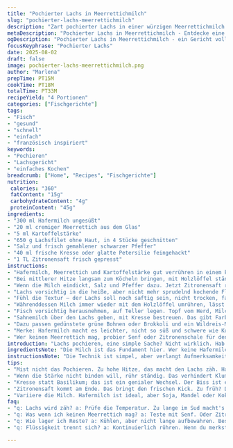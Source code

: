 ```yaml
---
title: "Pochierter Lachs in Meerrettichmilch"
slug: "pochierter-lachs-meerrettichmilch"
description: "Zart pochierter Lachs in einer würzigen Meerrettichmilch. Verzicht auf Sahne, stattdessen Pflanzenmilch genutzt. Frisches Basilikum ersetzt durch Kresse. Maisstärke zur Bindung, durch Kartoffelstärke ersetzt für besseren Biss. Sanftes Pochieren mit viel Aufmerksamkeit für die Textur. Mediterrane Kräuter bringen Frische, Schärfe vom Meerrettich kontrastiert fein mit dem Lachs. Klassiker neu interpretiert mit Fokus auf einfache Zutaten und tiefem Geschmack."
metaDescription: "Pochierter Lachs in Meerrettichmilch - Entdecke eine neue Art Lachs zu genießen. Du wirst überrascht sein von der Kombination."
ogDescription: "Pochierter Lachs in Meerrettichmilch - ein Gericht voller Überraschungen, das deine Geschmacksnerven beleben wird."
focusKeyphrase: "Pochierter Lachs"
date: 2025-08-02
draft: false
image: pochierter-lachs-meerrettichmilch.png
author: "Marlena"
prepTime: PT15M
cookTime: PT18M
totalTime: PT33M
recipeYield: "4 Portionen"
categories: ["Fischgerichte"]
tags:
- "Fisch"
- "gesund"
- "schnell"
- "einfach"
- "französisch inspiriert"
keywords:
- "Pochieren"
- "Lachsgericht"
- "einfaches Kochen"
breadcrumb: ["Home", "Recipes", "Fischgerichte"]
nutrition: 
 calories: "360"
 fatContent: "15g"
 carbohydrateContent: "4g"
 proteinContent: "45g"
ingredients:
- "300 ml Hafermilch ungesüßt"
- "20 ml cremiger Meerrettich aus dem Glas"
- "5 ml Kartoffelstärke"
- "650 g Lachsfilet ohne Haut, in 4 Stücke geschnitten"
- "Salz und frisch gemahlener schwarzer Pfeffer"
- "40 ml frische Kresse oder glatte Petersilie feingehackt"
- "1 TL Zitronensaft frisch gepresst"
instructions:
- "Hafermilch, Meerrettich und Kartoffelstärke gut verrühren in einem kleinen Topf, keine Klümpchen, sonst gibt‘s Klumpen."
- "Bei mittlerer Hitze langsam zum Köcheln bringen, mit Holzlöffel ständig rühren, vor allem an den Rand schauen, sonst brennt's an."
- "Wenn die Milch eindickt, Salz und Pfeffer dazu. Jetzt Zitronensaft rein, gibt Frische und balanciert den Meerrettich."
- "Lachs vorsichtig in die heiße, aber nicht mehr sprudelnd kochende Flüssigkeit legen. Temperatur runterdrehen; nur leicht ziehen lassen, 4-5 Minuten pro Seite reicht fast immer."
- "Fühl die Textur – der Lachs soll noch saftig sein, nicht trocken, fast schon glasig innen."
- "Währenddessen Milch immer wieder mit dem Holzlöffel umrühren, lässt den Sud sämig bleiben, sonst trennt sich die Stärke."
- "Fisch vorsichtig herausnehmen, auf Teller legen. Topf vom Herd, Milch nochmal durchrühren, evtl. abschmecken."
- "Sahnemilch über den Lachs geben, mit Kresse bestreuen. Das gibt Farbe, Aroma, Biss und verhindert den trockenen Effekt."
- "Dazu passen gedünstete grüne Bohnen oder Brokkoli und ein Wildreis-Mix – ich mag das erdige Aroma, das passt besser als weißer Reis."
- "Merke: Hafermilch macht es leichter, nicht so süß und schwere wie Kuhmilch. Kartoffelstärke bindet sanfter als Mais – kein Gummi."
- "Wer keinen Meerrettich mag, probier Senf oder Zitronenschale für den frischen Punch. Frische Kräuter nie zu spät rein, verliert sonst das Aroma."
introduction: "Lachs pochieren, eine simple Sache? Nicht wirklich. Hab ich öfter verbockt, den Fisch zu lange drin gelassen, dann wird das Filet zäh und trocken. Die Idee Meerrettich in die Milch zu geben, kam eher spontan – so ein bisschen scharfe Wärme, die schneidet durch die Fettigkeit. Milch bindet hier das Aroma, gibt eine zarte Sauce ohne großen Schnickschnack. Klar, schmeckt man die Hafermilch raus? Nicht wirklich, eher ein leichter Unterton. Und die Kartoffelstärke verhindert, dass die Sauce flüssig bleibt und langweilig. Diese Kombination birgt Überraschungen, gerade für Leute, die Meerrettich sonst nicht mögen. Pochieren erfordert ständiges Rühren, Überwachen der Hitze, und keine Angst vor dem leichten Samtig – . Ganz wichtig: Meerrettich nur sparsam, sonst schmeckt es schnell scharf und beißt zu penetrant. Die Kräuter helfen, das wieder einzufangen, bringen Leben in den Teller. Früher hab ich Basilikum verwendet, jetzt mag ich Kresse lieber – feiner, leicht pfeffrig. Dieser Tausch wirkt frisch und leicht. Mit dem Wildreis hat man noch Texturkontrast. Alles zusammen eine fragil-luftige Konstruktion, die auf Timing und Gefühl beruht."
ingredientsNote: "Die Milch ist das Fundament hier. Wer keine Hafermilch mag, kann Mandelmilch oder Sojamilch testen, aber immer ungesüßt, sonst schief das Aroma. Sahne wäre zu schwer und bring Fett ins Spiel, das schlägt den feinen Biss des Meerrettichs platt. Kartoffelstärke hat sich bewährt als Bindemittel, da sie in der milden Flüssigkeit besser arbeitet als Maisstärke, die kann leicht klumpen oder gummiartig werden. Frischer, cremiger Meerrettich aus dem Glas ist optimal, frisch geriebener ist zwar besser, aber schwer zu dosieren, riskiert Überwürzung. Kräuterwechsel je nach Saison, Kresse ergibt Pep und Farbe; Petersilie ist milder. Lachs in Filets schneidet die Garzeit runter und erleichtert die Portionierung; darauf achten, dass keine Haut mehr dran ist – sonst kann die Flüssigkeit ungleichmäßig eindringen. Salz nicht zu früh, sonst wird die Stärke verklumpen; besser nach Andicken abschmecken. Zitronensaft am Ende bringt Frische und verhindert, dass alles zu cremig schmeckt."
instructionsNote: "Die Technik ist simpel, aber verlangt Aufmerksamkeit. Flüssigkeit langsam erhitzen, nie höllisch kochen lassen, sonst gerinnt die Milch. Dauernd rühren verhindert, dass sich die Stärke am Topfboden sammelt und anbrennt. Dafür ein Holzlöffel besser als Metall spezieller Trick aus der Profiküche. Das Pochieren vom Lachs passiert im Ansatz der heißen Milch, Temperatur muss 80-85 Grad immer bleiben. Sonst wird der Fisch zäh. Fingerprobe oder Gabeltest zeigen, wann der Fisch beginnt, sich zu teilen – der Moment ist entscheidend. Länger im Sud lässt die Proteinstruktur fest werden, man verliert Zartheit. Nach dem Herausheben kann man noch die Milch umrühren und abschmecken – konzentriert sich da Geschmack, oft braucht‘s noch Salt oder Pfeffer. Das finale Anrichten mit frischen Kräutern ist nicht nur optisch, sondern auch aromatic wichtig. Gemüse separat knackig dünsten, niemals zu weich, das gibt Kontrast. Wildreis vorher in Wasser einweichen, spart Zeit und sorgt für ideale Konsistenz. Zu viel Hitze bei Pochieren droht Protein zusammenziehen zu lassen, zu wenig Hitze macht den Lachs glasig und roh. Es kostet Mühe, den richtigen Dreh zu finden. Geduld zahlt sich aus."
tips:
- "Mist nicht das Pochieren. Zu hohe Hitze, das macht den Lachs zäh. Halte die Temperatur zwischen 80 und 85 Grad. Du spürst es, wenn die Milch anfängt zu blubbern. Ein guter Moment zum Wenden."
- "Wenn die Stärke nicht binden will, rühr ständig. Das verhindert Klumpenbildung. Benutze einen Holzlöffel – er ist sanfter und bewahrt die Textur. Kontinuität ist das Schlüsselwort. Mache kurze Pausen, aber nur diese."
- "Kresse statt Basilikum; das ist ein genialer Wechsel. Der Biss ist einzigartig. Das hebt die Frische hervor. Petersilie wäre weicher. Aber das ist nicht das Ziel hier. Bring Farbe und Aroma auf den Teller."
- "Zitronensaft kommt am Ende. Das bringt den frischen Kick. Zu früh? Dann wird's zu sauer. Das wichtige Gleichgewicht zwischen scharf und frisch. Achtung: Ein Spritzer reicht schon."
- "Variiere die Milch. Hafermilch ist ideal, aber Soja, Mandel oder Kokos passen auch. Nur ungesüßt. Sahne macht das Ganze schwer. Es schneidet durch die Feuchtigkeit des Meerrettichs."
faq:
- "q: Lachs wird zäh? a: Prüfe die Temperatur. Zu lange im Sud macht's fest. Übe mit kurzen Kochzeiten, besser erst ab und schauen."
- "q: Was wenn ich keinen Meerrettich mag? a: Teste mit Senf. Oder Zitronenschale für einen frischen Kontrast. Passen auch frische Kräuter."
- "q: Wie lager ich Reste? a: Kühlen, aber nicht lange aufbewahren. Besser frisch konsumieren. Ansonsten frisches Gemüse dazu schwenken."
- "q: Flüssigkeit trennt sich? a: Kontinuierlich rühren. Wenn du merkst die Konsistenz ist nicht gut, kommt zurück. Vielleicht mit etwas mehr Stärke verbessern."

---
```

